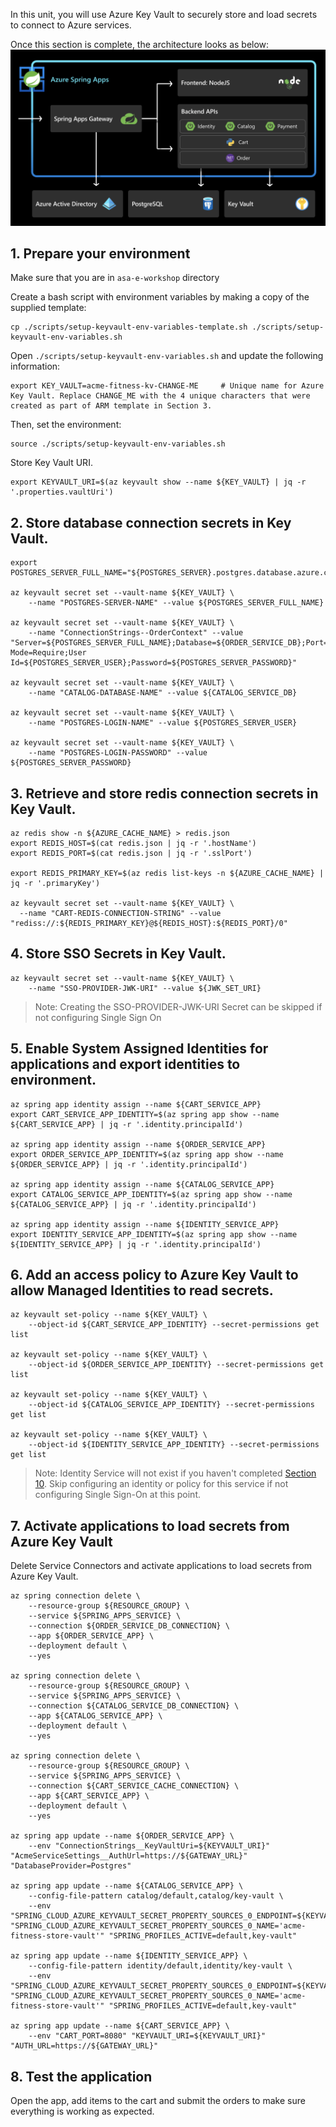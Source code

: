 In this unit, you will use Azure Key Vault to securely store and load secrets to connect to Azure services.

Once this section is complete, the architecture looks as below:
![architecture](images/key-vault.png) 

## 1. Prepare your environment

Make sure that you are in `asa-e-workshop` directory

Create a bash script with environment variables by making a copy of the supplied template:

```shell
cp ./scripts/setup-keyvault-env-variables-template.sh ./scripts/setup-keyvault-env-variables.sh
```

Open `./scripts/setup-keyvault-env-variables.sh` and update the following information:

```shell
export KEY_VAULT=acme-fitness-kv-CHANGE-ME     # Unique name for Azure Key Vault. Replace CHANGE_ME with the 4 unique characters that were created as part of ARM template in Section 3.
```

Then, set the environment:

```shell
source ./scripts/setup-keyvault-env-variables.sh
```

Store Key Vault URI.

```shell
export KEYVAULT_URI=$(az keyvault show --name ${KEY_VAULT} | jq -r '.properties.vaultUri')
```
## 2. Store database connection secrets in Key Vault.

```shell
export POSTGRES_SERVER_FULL_NAME="${POSTGRES_SERVER}.postgres.database.azure.com"

az keyvault secret set --vault-name ${KEY_VAULT} \
    --name "POSTGRES-SERVER-NAME" --value ${POSTGRES_SERVER_FULL_NAME}

az keyvault secret set --vault-name ${KEY_VAULT} \
    --name "ConnectionStrings--OrderContext" --value "Server=${POSTGRES_SERVER_FULL_NAME};Database=${ORDER_SERVICE_DB};Port=5432;Ssl Mode=Require;User Id=${POSTGRES_SERVER_USER};Password=${POSTGRES_SERVER_PASSWORD}"
    
az keyvault secret set --vault-name ${KEY_VAULT} \
    --name "CATALOG-DATABASE-NAME" --value ${CATALOG_SERVICE_DB}
    
az keyvault secret set --vault-name ${KEY_VAULT} \
    --name "POSTGRES-LOGIN-NAME" --value ${POSTGRES_SERVER_USER}
    
az keyvault secret set --vault-name ${KEY_VAULT} \
    --name "POSTGRES-LOGIN-PASSWORD" --value ${POSTGRES_SERVER_PASSWORD}
```

## 3. Retrieve and store redis connection secrets in Key Vault.

```shell
az redis show -n ${AZURE_CACHE_NAME} > redis.json
export REDIS_HOST=$(cat redis.json | jq -r '.hostName')
export REDIS_PORT=$(cat redis.json | jq -r '.sslPort')

export REDIS_PRIMARY_KEY=$(az redis list-keys -n ${AZURE_CACHE_NAME} | jq -r '.primaryKey')

az keyvault secret set --vault-name ${KEY_VAULT} \
  --name "CART-REDIS-CONNECTION-STRING" --value "rediss://:${REDIS_PRIMARY_KEY}@${REDIS_HOST}:${REDIS_PORT}/0"
```

## 4. Store SSO Secrets in Key Vault.

```shell
az keyvault secret set --vault-name ${KEY_VAULT} \
    --name "SSO-PROVIDER-JWK-URI" --value ${JWK_SET_URI}
```

> Note: Creating the SSO-PROVIDER-JWK-URI Secret can be skipped if not configuring Single Sign On

## 5. Enable System Assigned Identities for applications and export identities to environment.

```shell
az spring app identity assign --name ${CART_SERVICE_APP}
export CART_SERVICE_APP_IDENTITY=$(az spring app show --name ${CART_SERVICE_APP} | jq -r '.identity.principalId')

az spring app identity assign --name ${ORDER_SERVICE_APP}
export ORDER_SERVICE_APP_IDENTITY=$(az spring app show --name ${ORDER_SERVICE_APP} | jq -r '.identity.principalId')

az spring app identity assign --name ${CATALOG_SERVICE_APP}
export CATALOG_SERVICE_APP_IDENTITY=$(az spring app show --name ${CATALOG_SERVICE_APP} | jq -r '.identity.principalId')

az spring app identity assign --name ${IDENTITY_SERVICE_APP}
export IDENTITY_SERVICE_APP_IDENTITY=$(az spring app show --name ${IDENTITY_SERVICE_APP} | jq -r '.identity.principalId')
```

## 6. Add an access policy to Azure Key Vault to allow Managed Identities to read secrets.

```shell
az keyvault set-policy --name ${KEY_VAULT} \
    --object-id ${CART_SERVICE_APP_IDENTITY} --secret-permissions get list
    
az keyvault set-policy --name ${KEY_VAULT} \
    --object-id ${ORDER_SERVICE_APP_IDENTITY} --secret-permissions get list

az keyvault set-policy --name ${KEY_VAULT} \
    --object-id ${CATALOG_SERVICE_APP_IDENTITY} --secret-permissions get list

az keyvault set-policy --name ${KEY_VAULT} \
    --object-id ${IDENTITY_SERVICE_APP_IDENTITY} --secret-permissions get list
```

> Note: Identity Service will not exist if you haven't completed [Section 10](../10-hol-4-configure-single-signon/README.md). Skip configuring an identity or policy for this service if not configuring Single Sign-On at this point.

## 7. Activate applications to load secrets from Azure Key Vault

Delete Service Connectors and activate applications to load secrets from Azure Key Vault.

```shell
az spring connection delete \
    --resource-group ${RESOURCE_GROUP} \
    --service ${SPRING_APPS_SERVICE} \
    --connection ${ORDER_SERVICE_DB_CONNECTION} \
    --app ${ORDER_SERVICE_APP} \
    --deployment default \
    --yes 

az spring connection delete \
    --resource-group ${RESOURCE_GROUP} \
    --service ${SPRING_APPS_SERVICE} \
    --connection ${CATALOG_SERVICE_DB_CONNECTION} \
    --app ${CATALOG_SERVICE_APP} \
    --deployment default \
    --yes 

az spring connection delete \
    --resource-group ${RESOURCE_GROUP} \
    --service ${SPRING_APPS_SERVICE} \
    --connection ${CART_SERVICE_CACHE_CONNECTION} \
    --app ${CART_SERVICE_APP} \
    --deployment default \
    --yes 
    
az spring app update --name ${ORDER_SERVICE_APP} \
    --env "ConnectionStrings__KeyVaultUri=${KEYVAULT_URI}" "AcmeServiceSettings__AuthUrl=https://${GATEWAY_URL}" "DatabaseProvider=Postgres"

az spring app update --name ${CATALOG_SERVICE_APP} \
    --config-file-pattern catalog/default,catalog/key-vault \
    --env "SPRING_CLOUD_AZURE_KEYVAULT_SECRET_PROPERTY_SOURCES_0_ENDPOINT=${KEYVAULT_URI}" "SPRING_CLOUD_AZURE_KEYVAULT_SECRET_PROPERTY_SOURCES_0_NAME='acme-fitness-store-vault'" "SPRING_PROFILES_ACTIVE=default,key-vault"
    
az spring app update --name ${IDENTITY_SERVICE_APP} \
    --config-file-pattern identity/default,identity/key-vault \
    --env "SPRING_CLOUD_AZURE_KEYVAULT_SECRET_PROPERTY_SOURCES_0_ENDPOINT=${KEYVAULT_URI}" "SPRING_CLOUD_AZURE_KEYVAULT_SECRET_PROPERTY_SOURCES_0_NAME='acme-fitness-store-vault'" "SPRING_PROFILES_ACTIVE=default,key-vault"
    
az spring app update --name ${CART_SERVICE_APP} \
    --env "CART_PORT=8080" "KEYVAULT_URI=${KEYVAULT_URI}" "AUTH_URL=https://${GATEWAY_URL}"
```

## 8. Test the application
Open the app, add items to the cart and submit the orders to make sure everything is working as expected.